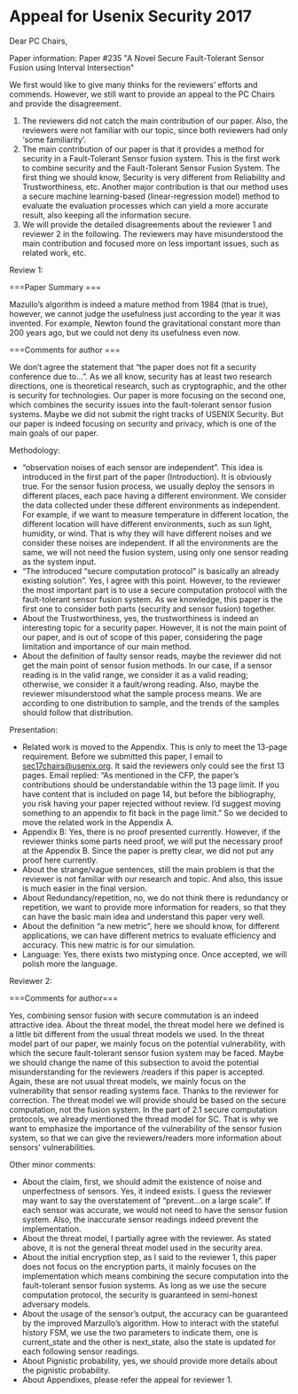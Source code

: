 # Appeal for Usenix Security 2017

Dear PC Chairs,

Paper information: Paper #235 "A Novel Secure Fault-Tolerant Sensor Fusion using Interval Intersection"

We first would like to give many thinks for the reviewers’ efforts and commends.  However, we still want to provide an appeal to the PC Chairs and provide the disagreement. 

1.	The reviewers did not catch the main contribution of our paper. Also, the reviewers were not familiar with our topic, since both reviewers had only ‘some familiarity’.
2.	The main contribution of our paper is that it provides a method for security in a Fault-Tolerant Sensor fusion system. This is the first work to combine security and the Fault-Tolerant Sensor Fusion System. The first thing we should know, Security is very different from Reliability and Trustworthiness, etc.  Another major contribution is that our method uses a secure machine learning-based (linear-regression model) method to evaluate the evaluation processes which can yield a more accurate result, also keeping all the information secure. 
3.	We will provide the detailed disagreements about the reviewer 1 and reviewer 2 in the following. The reviewers may have misunderstood the main contribution and focused more on less important issues, such as related work, etc.

Review 1:

===Paper Summary ===

Mazullo’s algorithm is indeed a mature method from 1984 (that is true), however, we cannot judge the usefulness just according to the year it was invented. For example, Newton found the gravitational constant more than 200 years ago, but we could not deny its usefulness even now.

===Comments for author ===

We don’t agree the statement that “the paper does not fit a security conference due to…”. As we all know, security has at least two research directions, one is theoretical research, such as cryptographic, and the other is security for technologies. Our paper is more focusing on the second one, which combines the security issues into the fault-tolerant sensor fusion systems.  Maybe we did not submit the right tracks of USENIX Security. But our paper is indeed focusing on security and privacy, which is one of the main goals of our paper.

Methodology:

-	“observation noises of each sensor are independent”. This idea is introduced in the first part of the paper (Introduction). It is obviously true.  For the sensor fusion process, we usually deploy the sensors in different places, each pace having a different environment. We consider the data collected under these different environments as independent. For example, if we want to measure temperature in different location, the different location will have different environments, such as sun light, humidity, or wind. That is why they will have different noises and we consider these noises are independent. If all the environments are the same, we will not need the fusion system, using only one sensor reading as the system input.
-	“The introduced “secure computation protocol” is basically an already existing solution”. Yes, I agree with this point. However, to the reviewer the most important part is to use a secure computation protocol with the fault-tolerant sensor fusion system. As we knowledge, this paper is the first one to consider both parts (security and sensor fusion) together.
-	About the Trustworthiness, yes, the trustworthiness is indeed an interesting topic for a security paper. However, it is not the main point of our paper, and is out of scope of this paper, considering the page limitation and importance of our main method.
-	About the definition of faulty sensor reads, maybe the reviewer did not get the main point of sensor fusion methods. In our case, if a sensor reading is in the valid range, we consider it as a valid reading; otherwise, we consider it a fault/wrong reading. Also, maybe the reviewer misunderstood what the sample process means. We are according to one distribution to sample, and the trends of the samples should follow that distribution.

Presentation:

-	Related work is moved to the Appendix. This is only to meet the 13-page requirement. Before we submitted this paper, I email to sec17chairs@usenix.org. It said the reviewers only could see the first 13 pages.  Email replied: “As mentioned in the CFP, the paper’s contributions should be understandable within the 13 page limit. If you have content that is included on page 14, but before the bibliography, you risk having your paper rejected without review. I’d suggest moving something to an appendix to fit back in the page limit.” So we decided to move the related work in the Appendix A. 
-	Appendix B: Yes, there is no proof presented currently.  However, if the reviewer thinks some parts need proof, we will put the necessary proof at the Appendix B. Since the paper is pretty clear, we did not put any proof here currently.
-	About the strange/vague sentences, still the main problem is that the reviewer is not familiar with our research and topic. And also, this issue is much easier in the final version. 
-	About Redundancy/repetition, no, we do not think there is redundancy or repetition, we want to provide more information for readers, so that they can have the basic main idea and understand this paper very well.
-	About the definition “a new metric”, here we should know, for different applications, we can have different metrics to evaluate efficiency and accuracy.  This new matric is for our simulation.
-	Language: Yes, there exists two mistyping once. Once accepted, we will polish more the language. 

Reviewer 2:

===Comments for author===

Yes, combining sensor fusion with secure commutation is an indeed attractive idea. About the threat model, the threat model here we defined is a little bit different from the usual threat models we used. In the threat model part of our paper, we mainly focus on the potential vulnerability, with which the secure fault-tolerant sensor fusion system may be faced. Maybe we should change the name of this subsection to avoid the potential misunderstanding for the reviewers /readers if this paper is accepted. Again, these are not usual threat models, we mainly focus on the vulnerability that sensor reading systems face. Thanks to the reviewer for correction. The threat model we will provide should be based on the secure computation, not the fusion system. In the part of 2.1 secure computation protocols, we already mentioned the thread model for SC. That is why we want to emphasize the importance of the vulnerability of the sensor fusion system, so that we can give the reviewers/readers more information about sensors’ vulnerabilities. 

Other minor comments:

-	About the claim, first, we should admit the existence of noise and unperfectness of sensors. Yes, it indeed exists. I guess the reviewer may want to say the overstatement of “prevent…on a large scale”. If each sensor was accurate, we would not need to have the sensor fusion system.  Also, the inaccurate sensor readings indeed prevent the implementation.
-	About the threat model, I partially agree with the reviewer.  As stated above, it is not the general threat model used in the security area. 
-	About the initial encryption step, as I said to the reviewer 1, this paper does not focus on the encryption parts, it mainly focuses on the implementation which means combining the secure computation into the fault-tolerant sensor fusion systems. As long as we use the secure computation protocol, the security is guaranteed in semi-honest adversary models. 
-	About the usage of the sensor’s output, the accuracy can be guaranteed by the improved Marzullo’s algorithm. How to interact with the stateful history  FSM, we use the two parameters to indicate them, one is current_state and the other is next_state, also the state is updated for each following sensor readings.
-	About Pignistic probability, yes, we should provide more details about the pignistic probability.
-	About Appendixes, please refer the appeal for reviewer 1.
